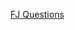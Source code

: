 
[FJ Questions](https://user-images.githubusercontent.com/106817047/184659560-9e129f83-9656-4202-9644-7888515c788e.png)
